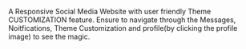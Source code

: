 A Responsive Social Media Website with user friendly Theme CUSTOMIZATION feature. Ensure to navigate through the Messages, Noitfications, Theme Customization and profile(by clicking the profile image) to see the magic.
